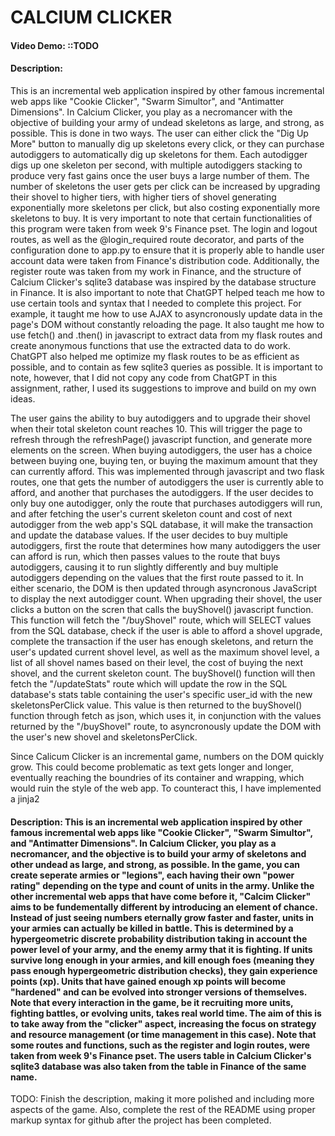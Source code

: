 # CALCIUM CLICKER
#### Video Demo:  <URL HERE> ::TODO
#### Description:
This is an incremental web application inspired by other famous incremental web apps like "Cookie Clicker", "Swarm Simultor", and "Antimatter Dimensions". In Calcium Clicker, you play as a necromancer with the objective of building your army of undead skeletons as large, and strong, as possible. This is done in two ways. The user can either click the "Dig Up More" button to manually dig up skeletons every click, or they can purchase autodiggers to automatically dig up skeletons for them. Each autodigger digs up one skeleton per second, with multiple autodiggers stacking to produce very fast gains once the user buys a large number of them. The number of skeletons the user gets per click can be increased by upgrading their shovel to higher tiers, with higher tiers of shovel generating exponentially more skeletons per click, but also costing exponentially more skeletons to buy. It is very important to note that certain functionalities of this program were taken from week 9's Finance pset. The login and logout routes, as well as the @login_required route decorator, and parts of the configuration done to app.py to ensure that it is properly able to handle user account data were taken from Finance's distribution code. Additionally, the register route was taken from my work in Finance, and the structure of Calcium Clicker's sqlite3 database was inspired by the database structure in Finance. It is also important to note that ChatGPT helped teach me how to use certain tools and syntax that I needed to complete this project. For example, it taught me how to use AJAX to asyncronously update data in the page's DOM without constantly reloading the page. It also taught me how to use fetch() and .then() in javascript to extract data from my flask routes and create anonymous functions that use the extracted data to do work. ChatGPT also helped me optimize my flask routes to be as efficient as possible, and to contain as few sqlite3 queries as possible. It is important to note, however, that I did not copy any code from ChatGPT in this assignment, rather, I used its suggestions to improve and build on my own ideas.

The user gains the ability to buy autodiggers and to upgrade their shovel when their total skeleton count reaches 10. This will trigger the page to refresh through the refreshPage() javascript function, and generate more elements on the screen. When buying autodiggers, the user has a choice between buying one, buying ten, or buying the maximum amount that they can currently afford. This was implemented through javascript and two flask routes, one that gets the number of autodiggers the user is currently able to afford, and another that purchases the autodiggers. If the user decides to only buy one autodigger, only the route that purchases autodiggers will run, and after fetching the user's current skeleton count and cost of next autodigger from the web app's SQL database, it will make the transaction and update the database values. If the user decides to buy multiple autodiggers, first the route that determines how many autodiggers the user can afford is run, which then passes values to the route that buys autodiggers, causing it to run slightly differently and buy multiple autodiggers depending on the values that the first route passed to it. In either scenario, the DOM is then updated through asyncronous JavaScript to display the next autodigger count. When upgrading their shovel, the user clicks a button on the scren that calls the buyShovel() javascript function. This function will fetch the "/buyShovel" route, which will SELECT values from the SQL database, check if the user is able to afford a shovel upgrade, complete the transaction if the user has enough skeletons, and return the user's updated current shovel level, as well as the maximum shovel level, a list of all shovel names based on their level, the cost of buying the next shovel, and the current skeleton count. The buyShovel() function will then fetch the "/updateStats" route which will update the row in the SQL database's stats table containing the user's specific user_id with the new skeletonsPerClick value. This value is then returned to the buyShovel() function through fetch as json, which uses it, in conjunction with the values returned by the "/buyShovel" route, to asyncronously update the DOM with the user's new shovel and skeletonsPerClick.

Since Calicum Clicker is an incremental game, numbers on the DOM quickly grow. This could become problematic as text gets longer and longer, eventually reaching the boundries of its container and wrapping, which would ruin the style of the web app. To counteract this, I have implemented a jinja2 

#### Description: This is an incremental web application inspired by other famous incremental web apps like "Cookie Clicker", "Swarm Simultor", and "Antimatter Dimensions". In Calcium Clicker, you play as a necromancer, and the objective is to build your army of skeletons and other undead as large, and strong, as possible. In the game, you can create seperate armies or "legions", each having their own "power rating" depending on the type and count of units in the army. Unlike the other incremental web apps that have come before it, "Calcim Clicker" aims to be fundementally different by introducing an element of chance. Instead of just seeing numbers eternally grow faster and faster, units in your armies can actually be killed in battle. This is determined by a hypergeometric discrete probability distribution taking in account the power level of your army, and the enemy army that it is fighting. If units survive long enough in your armies, and kill enough foes (meaning they pass enough hypergeometric distribution checks), they gain experience points (xp). Units that have gained enough xp points will become "hardened" and can be evolved into stronger versions of themselves. Note that every interaction in the game, be it recruiting more units, fighting battles, or evolving units, takes real world time. The aim of this is to take away from the "clicker" aspect, increasing the focus on strategy and resource management (or time management in this case). Note that some routes and functions, such as the register and login routes, were taken from week 9's Finance pset. The users table in Calcium Clicker's sqlite3 database was also taken from the table in Finance of the same name.
TODO: Finish the description, making it more polished and including more aspects of the game. Also, complete the rest of the README using proper markup syntax for github after the project has been completed.
